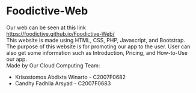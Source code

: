 # Foodictive-Web
Our web can be seen at this link
<br />
https://foodictive.github.io/Foodictive-Web/
<br />
This website is made using HTML, CSS, PHP, Javascript, and Bootstrap. The purpose of this website is for promoting our app to the user. User can also get some information such as Introduction, Pricing, and How-to-Use our app.
<br />
Made by Our Cloud Computing Team:
- Krisostomos Abdixta Winarto - C2007F0682 
- Candhy Fadhila Arsyad - C2007F0683 
